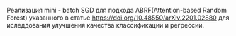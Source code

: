 Реализация mini - batch SGD для подхода ABRF(Attention-based Random Forest) указанного в статье https://doi.org/10.48550/arXiv.2201.02880 для иследдования улучшения качества классификации и регрессии.
